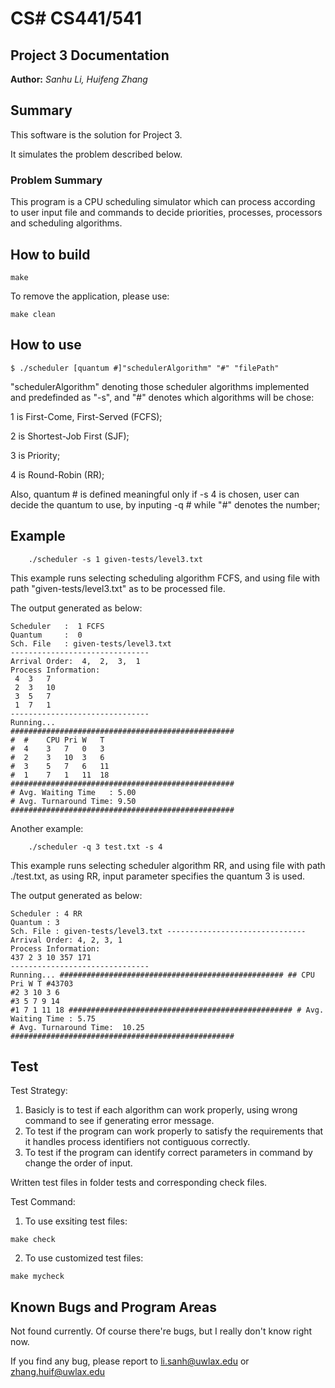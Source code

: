 # CS# CS441/541

## Project 3 Documentation

**Author:**
*Sanhu Li, Huifeng Zhang*

## Summary

This software is the solution for Project 3.

It simulates the problem described below.

### Problem Summary

This program is a CPU scheduling simulator which can process according to user input file and commands to decide priorities, processes, processors and scheduling algorithms.

## How to build

	make

To remove the application, please use:

    make clean
## How to use

	$ ./scheduler [quantum #]"schedulerAlgorithm" "#" "filePath"

"schedulerAlgorithm" denoting those scheduler algorithms implemented and predefinded as "-s", and "#" denotes which algorithms will be chose:

1 is First-Come, First-Served (FCFS);

2 is Shortest-Job First (SJF);

3 is Priority;

4 is Round-Robin (RR);

Also, quantum # is defined meaningful only if -s 4 is chosen, user can decide the quantum to use, by inputing -q # while "#" denotes the number;

## Example
```
	./scheduler -s 1 given-tests/level3.txt
```
This example runs selecting scheduling algorithm FCFS, and using file with path "given-tests/level3.txt" as to be processed file.

The output generated as below:

```
Scheduler   :  1 FCFS
Quantum     :  0
Sch. File   : given-tests/level3.txt
-------------------------------
Arrival Order:  4,  2,  3,  1
Process Information:
 4	3	7
 2	3	10
 3	5	7
 1	7	1
-------------------------------
Running...
##################################################
#  #	CPU	Pri	W	T
#  4	3	7	0	3
#  2	3	10	3	6
#  3	5	7	6	11
#  1	7	1	11	18
##################################################
# Avg. Waiting Time   :	5.00
# Avg. Turnaround Time:	9.50
##################################################
```

Another example:

```
	./scheduler -q 3 test.txt -s 4
```

This example runs selecting scheduler algorithm RR, and using file with path ./test.txt, as using RR, input parameter specifies the quantum 3 is used.

The output generated as below:
```
Scheduler : 4 RR
Quantum : 3
Sch. File : given-tests/level3.txt -------------------------------
Arrival Order: 4, 2, 3, 1
Process Information:
437 2 3 10 357 171
-------------------------------
Running... ################################################## ## CPU Pri W T #43703
#2 3 10 3 6
#3 5 7 9 14
#1 7 1 11 18 ################################################## # Avg. Waiting Time : 5.75
# Avg. Turnaround Time:  10.25
##################################################
```

## Test
Test Strategy:

1. Basicly is to test if each algorithm can work properly, using wrong command to see if generating error message.
2. To test if the program can work properly to satisfy the requirements that it handles process identifiers not contiguous correctly.
3. To test if the program can identify correct parameters in command by change the order of input.

Written test files in folder tests and corresponding check files.

Test Command:

1) To use exsiting test files:
```
make check
```
2) To use customized test files:
```
make mycheck
```
## Known Bugs and Program Areas

Not found currently. Of course there're bugs, but I really don't know right now.

If you find any bug, please report to [li.sanh@uwlax.edu](mailto:li.sanh@uwlax.edu) or [zhang.huif@uwlax.edu](mailto:zhang.huif@uwlax.edu)
